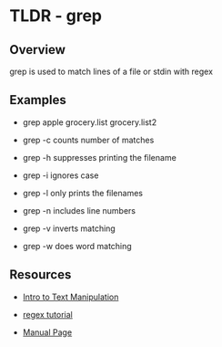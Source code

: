 TLDR - grep
==========

Overview
--------

grep is used to match lines of a file or stdin with regex

Examples
--------

- grep apple grocery.list grocery.list2

- grep -c counts number of matches

- grep -h suppresses printing the filename

- grep -i ignores case

- grep -l only prints the filenames

- grep -n includes line numbers

- grep -v inverts matching

- grep -w does word matching

Resources
---------

- [Intro to Text Manipulation](http://www.ibm.com/developerworks/aix/library/au-unixtext/)

[git]: https://www.ibm.com

- [regex tutorial](http://regexone.com/lesson/capturing_groups)

[git]: http://regexone.com

- [Manual Page](http://man7.org/linux/man-pages/man1/grep.1.html)

[git]: http://man7.org
